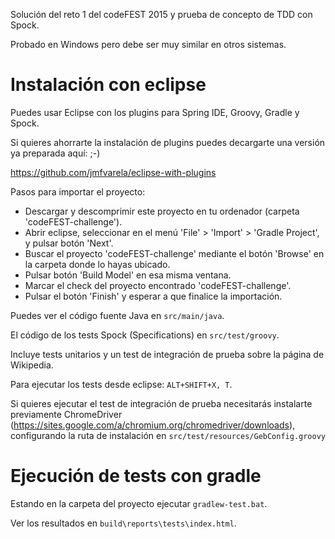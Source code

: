 Solución del reto 1 del codeFEST 2015 y prueba de concepto de TDD con Spock.

Probado en Windows pero debe ser muy similar en otros sistemas.

# Instalación con eclipse
Puedes usar Eclipse con los plugins para Spring IDE, Groovy, Gradle y Spock.

Si quieres ahorrarte la instalación de plugins puedes decargarte una versión ya preparada aquí: ;-)

https://github.com/jmfvarela/eclipse-with-plugins

Pasos para importar el proyecto:
* Descargar y descomprimir este proyecto en tu ordenador (carpeta 'codeFEST-challenge').
* Abrir eclipse, seleccionar en el menú 'File' > 'Import' > 'Gradle Project', y pulsar botón 'Next'.
* Buscar el proyecto 'codeFEST-challenge' mediante el botón 'Browse' en la carpeta donde lo hayas ubicado.
* Pulsar botón 'Build Model' en esa misma ventana.
* Marcar el check del proyecto encontrado 'codeFEST-challenge'.
* Pulsar el botón 'Finish' y esperar a que finalice la importación.

Puedes ver el código fuente Java en `src/main/java`.

El código de los tests Spock (Specifications) en `src/test/groovy`. 

Incluye tests unitarios y un test de integración de prueba sobre la página de Wikipedia.

Para ejecutar los tests desde eclipse: `ALT+SHIFT+X, T`.

Si quieres ejecutar el test de integración de prueba necesitarás instalarte previamente ChromeDriver (https://sites.google.com/a/chromium.org/chromedriver/downloads), configurando la ruta de instalación en `src/test/resources/GebConfig.groovy`

# Ejecución de tests con gradle
Estando en la carpeta del proyecto ejecutar `gradlew-test.bat`.

Ver los resultados en `build\reports\tests\index.html`.
